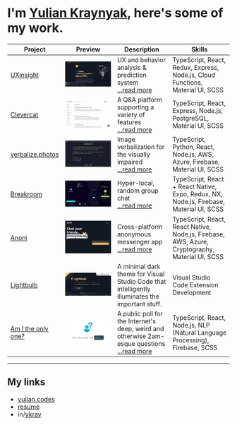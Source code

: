 # I'm [Yulian Kraynyak](https://yulian.codes), here's some of my work.

| Project                                              | Preview                                                                                           | Description                                                                                                                        | Skills                                                                                          |
| ---------------------------------------------------- | ------------------------------------------------------------------------------------------------- | ---------------------------------------------------------------------------------------------------------------------------------- | ----------------------------------------------------------------------------------------------- |
| [UXinsight](/projects/uxi.md)                        | [![uxi-screenshot](/assets/uxi-ss.png)](/projects/uxi.md)                                         | UX and behavior analysis & prediction system <br/>[...read more](/projects/uxi.md)                                                   | TypeScript, React, Redux, Express, Node.js, Cloud Functions, Material UI, SCSS                  |
| [Clevercat](/projects/clevercat.md)                  | [![clevercat-screenshot](/assets/clevercat-ss.png) ](/projects/clevercat.md)                      | A Q&A platform supporting a variety of features<br/>[...read more](/projects/clevercat.md)                                         | TypeScript, React, Express, Node.js, PostgreSQL, Material UI, SCSS                              |
| [verbalize.photos](/projects/verbalize-photos.md)    | [![verbalize-photos-screenshot](/assets/verbalize-photos-ss.png) ](/projects/verbalize-photos.md) | Image verbalization for the visually impaired <br/>[...read more](/projects/verbalize-photos.md)                                   | TypeScript, Python, React, Node.js, AWS, Azure, Firebase, Material UI, SCSS                     |
| [Breakroom](/projects/breakroom.md)                  | [![breakroom-screenshot](/assets/breakroom-ss.png) ](/projects/breakroom.md)                      | Hyper-local, random group chat <br/>[...read more](/projects/breakroom.md)                                                         | TypeScript, React + React Native, Expo, Redux, NX, Node.js, Firebase, Material UI, SCSS         |
| [Anoni](/projects/anoni.md)                          | [![anoni-screenshot](/assets/anoni-ss.png) ](/projects/anoni.md)                                  | Cross-platform anonymous messenger app <br/>[...read more](/projects/anoni.md)                                                     | TypeScript, React, React Native, Node.js, Firebase, AWS, Azure, Cryptography, Material UI, SCSS |
| [Lightbulb](https://github.com/ykray/Lightbulb)      | [![lightbulb-screenshot](/assets/lightbulb-ss.png) ](https://github.com/ykray/Lightbulb)          | A minimal dark theme for Visual Studio Code that intelligently illuminates the important stuff.                                    | Visual Studio Code Extension Development                                                        |
| [Am I the only one?](/projects/am-i-the-only-one.md) | [![am-i-the-only-one-demo](/assets/am-i-the-only-one-ss.png) ](/projects/am-i-the-only-one.md)    | A public poll for the Internet's deep, weird and otherwise 2am-esque questions <br/>[...read more](/projects/am-i-the-only-one.md) | TypeScript, React, Node.js, NLP (Natural Language Processing), Firebase, SCSS                   |

---

## My links

- [yulian.codes](https://yulian.codes)
- [resume](https://drive.google.com/file/d/1Bctbrml9RGyIbULPcJRRggmM6D9iFVSQ/view)
- in/[ykray](https://www.linkedin.com/in/ykray)
